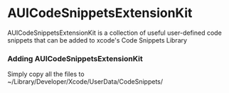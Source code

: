AUICodeSnippetsExtensionKit
============
AUICodeSnippetsExtensionKit is a collection of useful user-defined code snippets that can be added to xcode's Code Snippets Library

### Adding AUICodeSnippetsExtensionKit

Simply copy all the files to ~/Library/Developer/Xcode/UserData/CodeSnippets/